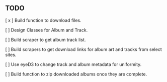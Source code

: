 ## TODO ##

[ x ] Build function to download files.

[  ] Design Classes for Album and Track.

[  ] Build scraper to get album track list.

[  ] Build scrapers to get download links for album art and tracks from select sites.

[  ] Use eyeD3 to change track and album metadata for uniformity.

[  ] Build function to zip downloaded albums once they are complete.
